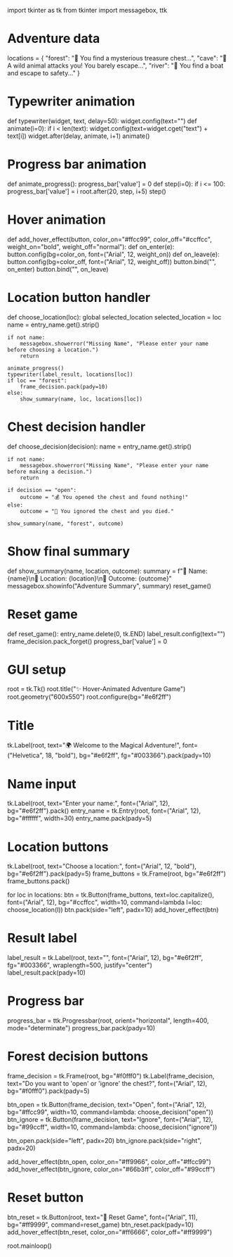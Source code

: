 import tkinter as tk
from tkinter import messagebox, ttk

# Adventure data
locations = {
    "forest": "🌲 You find a mysterious treasure chest...",
    "cave": "🦁 A wild animal attacks you! You barely escape...",
    "river": "🚣 You find a boat and escape to safety..."
}

# Typewriter animation
def typewriter(widget, text, delay=50):
    widget.config(text="")
    def animate(i=0):
        if i < len(text):
            widget.config(text=widget.cget("text") + text[i])
            widget.after(delay, animate, i+1)
    animate()

# Progress bar animation
def animate_progress():
    progress_bar['value'] = 0
    def step(i=0):
        if i <= 100:
            progress_bar['value'] = i
            root.after(20, step, i+5)
    step()

# Hover animation
def add_hover_effect(button, color_on="#ffcc99", color_off="#ccffcc", weight_on="bold", weight_off="normal"):
    def on_enter(e):
        button.config(bg=color_on, font=("Arial", 12, weight_on))
    def on_leave(e):
        button.config(bg=color_off, font=("Arial", 12, weight_off))
    button.bind("<Enter>", on_enter)
    button.bind("<Leave>", on_leave)

# Location button handler
def choose_location(loc):
    global selected_location
    selected_location = loc
    name = entry_name.get().strip()

    if not name:
        messagebox.showerror("Missing Name", "Please enter your name before choosing a location.")
        return

    animate_progress()
    typewriter(label_result, locations[loc])
    if loc == "forest":
        frame_decision.pack(pady=10)
    else:
        show_summary(name, loc, locations[loc])

# Chest decision handler
def choose_decision(decision):
    name = entry_name.get().strip()

    if not name:
        messagebox.showerror("Missing Name", "Please enter your name before making a decision.")
        return

    if decision == "open":
        outcome = "💰 You opened the chest and found nothing!"
    else:
        outcome = "🚶 You ignored the chest and you died."

    show_summary(name, "forest", outcome)

# Show final summary
def show_summary(name, location, outcome):
    summary = f"🧍 Name: {name}\n📍 Location: {location}\n🎯 Outcome: {outcome}"
    messagebox.showinfo("Adventure Summary", summary)
    reset_game()

# Reset game
def reset_game():
    entry_name.delete(0, tk.END)
    label_result.config(text="")
    frame_decision.pack_forget()
    progress_bar['value'] = 0

# GUI setup
root = tk.Tk()
root.title("✨ Hover-Animated Adventure Game")
root.geometry("600x550")
root.configure(bg="#e6f2ff")

# Title
tk.Label(root, text="🌍 Welcome to the Magical Adventure!", font=("Helvetica", 18, "bold"), bg="#e6f2ff", fg="#003366").pack(pady=10)

# Name input
tk.Label(root, text="Enter your name:", font=("Arial", 12), bg="#e6f2ff").pack()
entry_name = tk.Entry(root, font=("Arial", 12), bg="#ffffff", width=30)
entry_name.pack(pady=5)

# Location buttons
tk.Label(root, text="Choose a location:", font=("Arial", 12, "bold"), bg="#e6f2ff").pack(pady=5)
frame_buttons = tk.Frame(root, bg="#e6f2ff")
frame_buttons.pack()

for loc in locations:
    btn = tk.Button(frame_buttons, text=loc.capitalize(), font=("Arial", 12), bg="#ccffcc", width=10,
                    command=lambda l=loc: choose_location(l))
    btn.pack(side="left", padx=10)
    add_hover_effect(btn)

# Result label
label_result = tk.Label(root, text="", font=("Arial", 12), bg="#e6f2ff", fg="#003366", wraplength=500, justify="center")
label_result.pack(pady=10)

# Progress bar
progress_bar = ttk.Progressbar(root, orient="horizontal", length=400, mode="determinate")
progress_bar.pack(pady=10)

# Forest decision buttons
frame_decision = tk.Frame(root, bg="#f0fff0")
tk.Label(frame_decision, text="Do you want to 'open' or 'ignore' the chest?", font=("Arial", 12), bg="#f0fff0").pack(pady=5)

btn_open = tk.Button(frame_decision, text="Open", font=("Arial", 12), bg="#ffcc99", width=10, command=lambda: choose_decision("open"))
btn_ignore = tk.Button(frame_decision, text="Ignore", font=("Arial", 12), bg="#99ccff", width=10, command=lambda: choose_decision("ignore"))

btn_open.pack(side="left", padx=20)
btn_ignore.pack(side="right", padx=20)

add_hover_effect(btn_open, color_on="#ff9966", color_off="#ffcc99")
add_hover_effect(btn_ignore, color_on="#66b3ff", color_off="#99ccff")

# Reset button
btn_reset = tk.Button(root, text="🔄 Reset Game", font=("Arial", 11), bg="#ff9999", command=reset_game)
btn_reset.pack(pady=10)
add_hover_effect(btn_reset, color_on="#ff6666", color_off="#ff9999")

root.mainloop()
